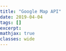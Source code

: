 ```yaml
---
title: "Google Map API"
date: 2019-04-04
tags: []
excerpt:
mathjax: true
classes: wide
---
```



<div>
<html>
  <head>
    <title>Styled Map Types</title>
    <meta name="viewport" content="initial-scale=1.0, user-scalable=no">
    <meta charset="utf-8">
    <style>
      /*Always set the map height explicitly to define the size of the div *element that contains the map.*/
      #map {
        height: 100%;
      }
      /*Optional: Makes the sample page fill the window.*/
      html, body {
        height: 100%;
        margin: 0;
        padding: 0;
      }
    </style>
  </head>
  <body>
    <div id="map"></div>
    <script>
      function initMap() {

        /*Create a new StyledMapType object, passing it an array of styles,
        and the name to be displayed on the map type control.*/
        var styledMapType = new google.maps.StyledMapType(
            [
              {elementType: 'geometry', stylers: [{color: '#ebe3cd'}]},
              {elementType: 'labels.text.fill', stylers: [{color: '#523735'}]},
              {elementType: 'labels.text.stroke', stylers: [{color: '#f5f1e6'}]},
              {
                featureType: 'administrative',
                elementType: 'geometry.stroke',
                stylers: [{color: '#c9b2a6'}]
              },
              {
                featureType: 'administrative.land_parcel',
                elementType: 'geometry.stroke',
                stylers: [{color: '#dcd2be'}]
              },
              {
                featureType: 'administrative.land_parcel',
                elementType: 'labels.text.fill',
                stylers: [{color: '#ae9e90'}]
              },
              {
                featureType: 'landscape.natural',
                elementType: 'geometry',
                stylers: [{color: '#dfd2ae'}]
              },
              {
                featureType: 'poi',
                elementType: 'geometry',
                stylers: [{color: '#dfd2ae'}]
              },
              {
                featureType: 'poi',
                elementType: 'labels.text.fill',
                stylers: [{color: '#93817c'}]
              },
              {
                featureType: 'poi.park',
                elementType: 'geometry.fill',
                stylers: [{color: '#a5b076'}]
              },
              {
                featureType: 'poi.park',
                elementType: 'labels.text.fill',
                stylers: [{color: '#447530'}]
              },
              {
                featureType: 'road',
                elementType: 'geometry',
                stylers: [{color: '#f5f1e6'}]
              },
              {
                featureType: 'road.arterial',
                elementType: 'geometry',
                stylers: [{color: '#fdfcf8'}]
              },
              {
                featureType: 'road.highway',
                elementType: 'geometry',
                stylers: [{color: '#f8c967'}]
              },
              {
                featureType: 'road.highway',
                elementType: 'geometry.stroke',
                stylers: [{color: '#e9bc62'}]
              },
              {
                featureType: 'road.highway.controlled_access',
                elementType: 'geometry',
                stylers: [{color: '#e98d58'}]
              },
              {
                featureType: 'road.highway.controlled_access',
                elementType: 'geometry.stroke',
                stylers: [{color: '#db8555'}]
              },
              {
                featureType: 'road.local',
                elementType: 'labels.text.fill',
                stylers: [{color: '#806b63'}]
              },
              {
                featureType: 'transit.line',
                elementType: 'geometry',
                stylers: [{color: '#dfd2ae'}]
              },
              {
                featureType: 'transit.line',
                elementType: 'labels.text.fill',
                stylers: [{color: '#8f7d77'}]
              },
              {
                featureType: 'transit.line',
                elementType: 'labels.text.stroke',
                stylers: [{color: '#ebe3cd'}]
              },
              {
                featureType: 'transit.station',
                elementType: 'geometry',
                stylers: [{color: '#dfd2ae'}]
              },
              {
                featureType: 'water',
                elementType: 'geometry.fill',
                stylers: [{color: '#b9d3c2'}]
              },
              {
                featureType: 'water',
                elementType: 'labels.text.fill',
                stylers: [{color: '#92998d'}]
              }
            ],
            {name: 'Styled Map'});

        /*Create a map object, and include the MapTypeId to add
        to the map type control.*/
        var map = new google.maps.Map(document.getElementById('map'), {
          center: {lat: 55.647, lng: 37.581},
          zoom: 11,
          mapTypeControlOptions: {
            mapTypeIds: ['roadmap', 'satellite', 'hybrid', 'terrain',
                    'styled_map']
          }
        });

        /*Associate the styled map with the MapTypeId and set it to display.*/
        map.mapTypes.set('styled_map', styledMapType);
        map.setMapTypeId('styled_map');
      }
    </script>
    <script async defer
    src="https://maps.googleapis.com/maps/api/js?key=AIzaSyA7MLuQQa-SFMeIszcF28LM6R81KT4cvZY&callback=initMap">
    </script>
  </body>
</html>
</div>
